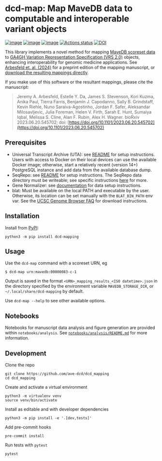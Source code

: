# dcd-map: Map MaveDB data to computable and interoperable variant objects

[![image](https://img.shields.io/pypi/v/dcd_mapping.svg)](https://pypi.python.org/pypi/dcd_mapping)
[![image](https://img.shields.io/pypi/l/dcd_mapping.svg)](https://pypi.python.org/pypi/dcd_mapping)
[![image](https://img.shields.io/pypi/pyversions/dcd_mapping.svg)](https://pypi.python.org/pypi/dcd_mapping)
[![Actions status](https://github.com/ave-dcd/dcd_mapping/actions/workflows/checks.yaml/badge.svg)](https://github.com/ave-dcd/dcd_mapping/actions/checks.yaml)
[![DOI](https://zenodo.org/badge/472473437.svg)](https://zenodo.org/doi/10.5281/zenodo.11406657)

<!-- description -->

This library implements a novel method for mapping [MaveDB scoreset data](https://mavedb.org/) to [GA4GH Variation Representation Specification (VRS 2.0)](https://vrs.ga4gh.org/en/2.x/) objects, enhancing interoperability for genomic medicine applications. See [Arbesfeld et. al. (2024)](https://www.biorxiv.org/content/10.1101/2023.06.20.545702) for a preprint edition of the mapping manuscript, or [download the resulting mappings directly](https://mavedb-mapping.s3.us-east-2.amazonaws.com/20241023_mapped_score_sets.tar.gz).

If you make use of this software or the resultant mappings, please cite the manuscript:

> Jeremy A. Arbesfeld, Estelle Y. Da, James S. Stevenson, Kori Kuzma, Anika Paul, Tierra Farris, Benjamin J. Capodanno, Sally B. Grindstaff, Kevin Riehle, Nuno Saraiva-Agostinho, Jordan F. Safer, Aleksandar Milosavljevic, Julia Foreman, Helen V. Firth, Sarah E. Hunt, Sumaiya Iqbal, Melissa S. Cline, Alan F. Rubin, Alex H. Wagner. bioRxiv 2023.06.20.545702; doi: [https://doi.org/10.1101/2023.06.20.545702](https://doi.org/10.1101/2023.06.20.545702)

<!-- /description -->

## Prerequisites

* Universal Transcript Archive (UTA): see [README](https://github.com/biocommons/uta?tab=readme-ov-file#installing-uta-locally) for setup instructions. Users with access to Docker on their local devices can use the available Docker image; otherwise, start a relatively recent (version 14+) PostgreSQL instance and add data from the available database dump.
* SeqRepo: see [README](https://github.com/biocommons/biocommons.seqrepo?tab=readme-ov-file#requirements) for setup instructions. The SeqRepo data directory must be writeable; see specific instructions [here](https://github.com/biocommons/biocommons.seqrepo/blob/main/docs/store.rst) for more.
* Gene Normalizer: see [documentation](https://gene-normalizer.readthedocs.io/0.3.0-dev1/install.html) for data setup instructions.
* blat: Must be available on the local PATH and executable by the user. Otherwise, its location can be set manually with the `BLAT_BIN_PATH` env var. See the [UCSC Genome Browser FAQ](https://genome.ucsc.edu/FAQ/FAQblat.html#blat3) for download instructions.


## Installation

Install from [PyPI](https://pypi.python.org/pypi/dcd_mapping):

```
python3 -m pip install dcd-mapping
```

## Usage

Use the `dcd-map` command with a scoreset URN, eg

```shell
$ dcd-map urn:mavedb:00000083-c-1
```

Output is saved in the format `<URN>_mapping_results_<ISO datetime>.json` in the directory specified by the environment variable `MAVEDB_STORAGE_DIR`, or `~/.local/share/dcd-mapping` by default.

Use `dcd-map --help` to see other available options.

## Notebooks

Notebooks for manuscript data analysis and figure generation are provided within `notebooks/analysis`. See [`notebooks/analysis/README.md`](notebooks/analysis/README.md) for more information.

## Development

Clone the repo

```
git clone https://github.com/ave-dcd/dcd_mapping
cd dcd_mapping
```

Create and activate a virtual environment

```
python3 -m virtualenv venv
source venv/bin/activate
```

Install as editable and with developer dependencies

```
python3 -m pip install -e '.[dev,tests]'
```

Add pre-commit hooks

```
pre-commit install
```

Run tests with `pytest`

```
pytest
```
